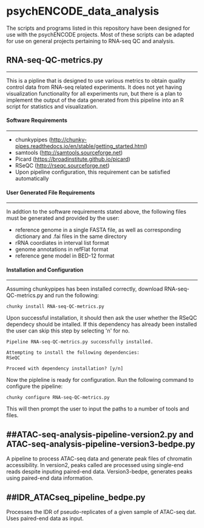 # psychENCODE_data_analysis

The scripts and programs listed in this repository have been designed for use with the psychENCODE projects.  Most of these scripts can be adapted for use on general projects pertaining to RNA-seq QC and analysis.

## RNA-seq-QC-metrics.py
-----------------------
This is a pipline that is designed to use various metrics to obtain quality control data from RNA-seq related experiments.  It does not yet having visualization functionality for all experiments run, but there is a plan to implement the output of the data generated from this pipeline into an R script for statistics and visualization.

#### Software Requirements
-------------------------
* chunkypipes (http://chunky-pipes.readthedocs.io/en/stable/getting_started.html)
* samtools (http://samtools.sourceforge.net)
* Picard (https://broadinstitute.github.io/picard)
* RSeQC (http://rseqc.sourceforge.net)
 * Upon pipeline configuration, this requirement can be satisfied automatically


#### User Generated File Requirements
------------------------------------
In addtion to the software requirements stated above, the following files must be generated and provided by the user:
* reference genome in a single FASTA file, as well as corresponding dictionary and .fai files in the same directory
* rRNA coordiates in interval list format
* genome annotations in refFlat format
* reference gene model in BED-12 format

#### Installation and Configuration
----------------------------------
Assuming chunkypipes has been installed correctly, download RNA-seq-QC-metrics.py and run the following:

```
chunky install RNA-seq-QC-metrics.py
```
Upon successful installation, it should then ask the user whether the RSeQC dependecy should be intalled. If this dependency has already been installed the user can skip this step by selecting 'n' for no.

```
Pipeline RNA-seq-QC-metrics.py successfully installed.

Attempting to install the following dependencies:
RSeQC

Proceed with dependency installation? [y/n] 
```

Now the pipleline is ready for configuration.  Run the following command to configure the pipeline:
```
chunky configure RNA-seq-QC-metrics.py
```
This will then prompt the user to input the paths to a number of tools and files.


##ATAC-seq-analysis-pipeline-version2.py and ATAC-seq-analysis-pipeline-version3-bedpe.py
------------------------------------------------------------------------------------------
A pipeline to process ATAC-seq data and generate peak files of chromatin accessibility.  In version2, peaks called are processed using single-end reads despite inputing paired-end data.  Version3-bedpe, generates peaks using paired-end data information.

##IDR_ATACseq_pipeline_bedpe.py
--------------------------------
Processes the IDR of pseudo-replicates of a given sample of ATAC-seq dat.  Uses paired-end data as input.
